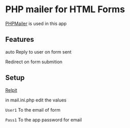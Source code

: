# PHP mailer for HTML Forms

[PHPMailer](https://github.com/PHPMailer/PHPMailer) is used in this app

## Features

auto Reply to user on form sent

Redirect on form submition

## Setup

[Relpit](https://replit.com/~)

in mail.ini.php
edit the values

`User1` To the email of form

`Pass1` To the app password for email
